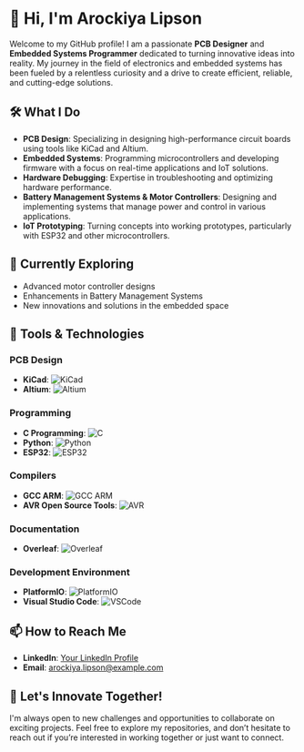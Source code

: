# 👋 Hi, I'm Arockiya Lipson

Welcome to my GitHub profile! I am a passionate **PCB Designer** and **Embedded Systems Programmer** dedicated to turning innovative ideas into reality. My journey in the field of electronics and embedded systems has been fueled by a relentless curiosity and a drive to create efficient, reliable, and cutting-edge solutions.

## 🛠️ What I Do

- **PCB Design**: Specializing in designing high-performance circuit boards using tools like KiCad and Altium.
- **Embedded Systems**: Programming microcontrollers and developing firmware with a focus on real-time applications and IoT solutions.
- **Hardware Debugging**: Expertise in troubleshooting and optimizing hardware performance.
- **Battery Management Systems & Motor Controllers**: Designing and implementing systems that manage power and control in various applications.
- **IoT Prototyping**: Turning concepts into working prototypes, particularly with ESP32 and other microcontrollers.

## 🌱 Currently Exploring

- Advanced motor controller designs
- Enhancements in Battery Management Systems
- New innovations and solutions in the embedded space

## 🔧 Tools & Technologies

### PCB Design
- **KiCad**: ![KiCad](https://img.shields.io/badge/KiCad-314CB0?style=for-the-badge&logo=kicad&logoColor=white)
- **Altium**: ![Altium](https://img.shields.io/badge/Altium-333333?style=for-the-badge&logo=altiumdesigner&logoColor=white)

### Programming
- **C Programming**: ![C](https://img.shields.io/badge/C-00599C?style=for-the-badge&logo=c&logoColor=white)
- **Python**: ![Python](https://img.shields.io/badge/Python-3776AB?style=for-the-badge&logo=python&logoColor=white)
- **ESP32**: ![ESP32](https://img.shields.io/badge/ESP32-000000?style=for-the-badge&logo=espressif&logoColor=white)

### Compilers
- **GCC ARM**: ![GCC ARM](https://img.shields.io/badge/GCC_ARM-007396?style=for-the-badge&logo=gnu&logoColor=white)
- **AVR Open Source Tools**: ![AVR](https://img.shields.io/badge/AVR-00979D?style=for-the-badge&logo=atmel&logoColor=white)

### Documentation
- **Overleaf**: ![Overleaf](https://img.shields.io/badge/Overleaf-47A141?style=for-the-badge&logo=overleaf&logoColor=white)

### Development Environment
- **PlatformIO**: ![PlatformIO](https://img.shields.io/badge/PlatformIO-FF7F00?style=for-the-badge&logo=platformio&logoColor=white)
- **Visual Studio Code**: ![VSCode](https://img.shields.io/badge/VSCode-007ACC?style=for-the-badge&logo=visualstudiocode&logoColor=white)

## 📫 How to Reach Me

- **LinkedIn**: [Your LinkedIn Profile](#)
- **Email**: arockiya.lipson@example.com

## 🚀 Let's Innovate Together!

I'm always open to new challenges and opportunities to collaborate on exciting projects. Feel free to explore my repositories, and don’t hesitate to reach out if you’re interested in working together or just want to connect.
